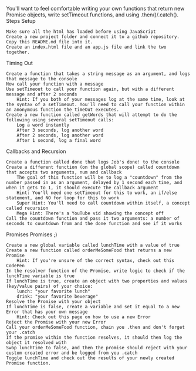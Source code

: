  You'll want to feel comfortable writing your own functions that return new Promise objects, write setTimeout functions, and using .then()/.catch().
Steps
Setup

    Make sure all the html has loaded before using JavaScript
    Create a new project folder and connect it to a github repository. Copy this README.md file into it.
    Create an index.html file and an app.js file and link the two together.

Timing Out

    Create a function that takes a string message as an argument, and logs that message to the console
    Now call your function with a message
    Use setTimeout to call your function again, but with a different message and after 2 seconds
        Hint: If you both of your messages log at the same time, look at the syntax of a setTimeout. You'll need to call your function within an anonymous function the timeOut executes.
    Create a new function called getWords that will attempt to do the following using several setTimeout calls:
        Log a word instantly
        After 3 seconds, log another word
        After 2 seconds, log another word
        After 1 second, log a final word

Callbacks and Recursion

    Create a function called done that logs Job's done! to the console
    Create a different function (on the global scope) called countdown that accepts two arguments, num and callback
        The goal of this function will be to log a "countdown" from the number passed in as an argument, delayed by 1 second each time, and when it gets to 1, it should execute the callback argument
        Hint: You'll need one setTimeout for this to work, an if/else statement, and NO for loop for this to work
        Super Hint: You'll need to call countdown within itself, a concept called recursion
        Mega Hint: There's a YouTube vid showing the concept off
    Call the countdown function and pass it two arguments: a number of seconds to countdown from and the done function and see if it works

Promises Promises ;)

    Create a new global variable called lunchTime with a value of true
    Create a new function called orderMeSomeFood that returns a new Promise
        Hint: If you're unsure of the correct syntax, check out this CodePen
    In the resolver function of the Promise, write logic to check if the lunchTime variable is true
    If lunchTime is true, create an object with two properties and values (key/value pairs) of your choice:
        lunch: "your favorite lunch"
        drink: "your favorite beverage"
    Resolve the Promise with your object
    If lunchTime is false, create a variable and set it equal to a new Error that has your own message
        Hint: Check out this page on how to use a new Error
    Reject the Promise with your new Error
    Call your orderMeSomeFood function, chain you .then and don't forget your .catch
    If the promise within the function resolves, it should then log the object it resolved with
    Swap lunchTime to false, and then the promise should reject with your custom created error and be logged from you .catch
    Toggle lunchTime and check out the results of your newly created Promise function.
